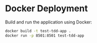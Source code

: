 # Docker Deployment

Build and run the application using Docker:

```bash
docker build -t test-tdd-app .
docker run -p 8501:8501 test-tdd-app
```
